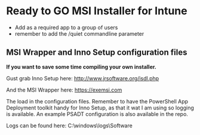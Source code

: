 # Ready to GO MSI Installer for Intune

- Add as a required app to a group of users
- remember to add the /quiet commandline parameter

## MSI Wrapper and Inno Setup configuration files

**If you want to save some time compiling your own installer.**

Gust grab Inno Setup here: http://www.jrsoftware.org/isdl.php

And the MSI Wrapper here: https://exemsi.com

The load in the configuration files.
Remember to have the PowerShell App Deployment toolkit handy for Inno Setup, as that it wat I am using so logging is available.
An example PSADT configuration is also available in the repo.

Logs can be found here: C:\windows\logs\Software

